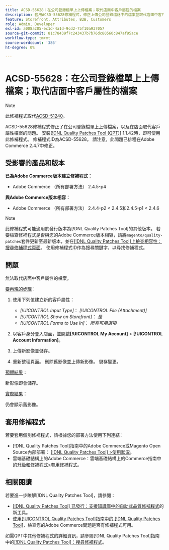 ```yaml
---
title: ACSD-55628：在公司登錄檔單上上傳檔案；取代店面中客戶屬性的檔案
description: 套用ACSD-55628修補程式，修正上傳公司登錄檔格中的檔案並取代店面中客戶屬性的檔案時，所發生的Adobe Commerce問題。
feature: Storefront, Attributes, B2B, Customers
role: Admin, Developer
exl-id: a008a205-ec1d-4a1d-9cd2-75f10a937057
source-git-commit: 81c78439f7c243437b7b76dc80560c847af95ace
workflow-type: tm+mt
source-wordcount: '386'
ht-degree: 0%

---
```


# ACSD-55628：在公司登錄檔單上上傳檔案；取代店面中客戶屬性的檔案

>[!NOTE]
>
>此修補程式取代[ACSD-51240](/help/tools/quality-patches-tool/patches-available-in-qpt/v1-1-33/acsd-51240-uploaded-file-missing-while-registering-via-company-registration-form.md)。

ACSD-55628修補程式修正了在公司登錄檔單上上傳檔案，以及在店面取代客戶屬性檔案的問題。 安裝[[!DNL Quality Patches Tool (QPT)]](https://experienceleague.adobe.com/en/docs/commerce-knowledge-base/kb/announcements/commerce-announcements/magento-quality-patches-released-new-tool-to-self-serve-quality-patches) 1.1.42時，即可使用此修補程式。 修補程式ID為ACSD-55628。 請注意，此問題已排程在Adobe Commerce 2.4.7中修正。

## 受影響的產品和版本

**已為Adobe Commerce版本建立修補程式：**

* Adobe Commerce （所有部署方法） 2.4.5-p4

**與Adobe Commerce版本相容：**

* Adobe Commerce （所有部署方法） 2.4.4-p2 &lt; 2.4.5和2.4.5-p1 &lt; 2.4.6

>[!NOTE]
>
>此修補程式可能適用於發行版本為[!DNL Quality Patches Tool]的其他版本。 若要檢查修補程式是否與您的Adobe Commerce版本相容，請將`magento/quality-patches`套件更新至最新版本，並在[[!DNL Quality Patches Tool]上檢查相容性：搜尋修補程式頁面](https://experienceleague.adobe.com/tools/commerce-quality-patches/index.html)。 使用修補程式ID作為搜尋關鍵字，以尋找修補程式。

## 問題

無法取代店面中客戶屬性的檔案。

<u>要再現的步驟</u>：

1. 使用下列值建立新的客戶屬性：

   * *[!UICONTROL Input Type]*： *[!UICONTROL File (Attachment)]*
   * *[!UICONTROL Show on Storefront]*： *是*
   * *[!UICONTROL Forms to Use In]*： *所有可用選項*

1. 以客戶身分登入店面，並開啟&#x200B;**[!UICONTROL My Account]** > **[!UICONTROL Account Information]**。
1. 上傳新影像並儲存。
1. 重新整理頁面。 刪除舊影像並上傳新影像。 儲存變更。

<u>預期結果</u>：

新影像即會儲存。

<u>實際結果</u>：

仍會顯示舊影像。

## 套用修補程式

若要套用個別修補程式，請根據您的部署方法使用下列連結：

* [!DNL Quality Patches Tool]指南中的Adobe Commerce或Magento Open Source內部部署： [[!DNL Quality Patches Tool] >使用狀況](/help/tools/quality-patches-tool/usage.md)。
* 雲端基礎結構上的Adobe Commerce：雲端基礎結構上的Commerce指南中的[升級和修補程式>套用修補程式](https://experienceleague.adobe.com/docs/commerce-cloud-service/user-guide/develop/upgrade/apply-patches.html)。

## 相關閱讀

若要進一步瞭解[!DNL Quality Patches Tool]，請參閱：

* [[!DNL Quality Patches Tool] 已發行：支援知識庫中的自助式品質修補程式](https://experienceleague.adobe.com/en/docs/commerce-knowledge-base/kb/announcements/commerce-announcements/magento-quality-patches-released-new-tool-to-self-serve-quality-patches)的新工具。
* [使用[!UICONTROL Quality Patches Tool]指南中的 [!DNL Quality Patches Tool]](/help/tools/quality-patches-tool/patches-available-in-qpt/check-patch-for-magento-issue-with-magento-quality-patches.md)，檢查您的Adobe Commerce問題是否有修補程式可用。


如需QPT中其他修補程式的詳細資訊，請參閱[!DNL Quality Patches Tool]指南中的[[!DNL Quality Patches Tool]：搜尋修補程式](https://experienceleague.adobe.com/tools/commerce-quality-patches/index.html)。
